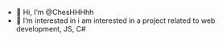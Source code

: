 - 👋 Hi, I’m @ChesHHHhh
- 👀 I’m interested in i am interested in a project related to web development, JS, C#

<!---
ChesHHHhh/ChesHHHhh is a ✨ special ✨ repository because its `README.md` (this file) appears on your GitHub profile.
You can click the Preview link to take a look at your changes.
--->
